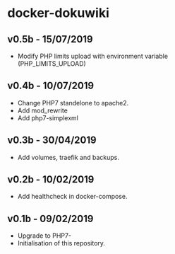 # docker-dokuwiki
## v0.5b - 15/07/2019
- Modify PHP limits upload with environment variable (PHP_LIMITS_UPLOAD)
## v0.4b - 10/07/2019
- Change PHP7 standelone to apache2.
- Add mod_rewrite
- Add php7-simplexml
## v0.3b - 30/04/2019
- Add volumes, traefik and backups.
## v0.2b - 10/02/2019
- Add healthcheck in docker-compose.
## v0.1b - 09/02/2019
- Upgrade to PHP7-
- Initialisation of this repository.
